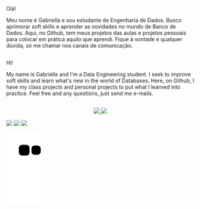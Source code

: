 Olá!
<p>Meu nome é Gabriella e sou estudante de Engenharia de Dados. Busco aprimorar soft skills e aprender as novidades no mundo de Banco de Dados.
Aqui, no Github, tem meus projetos das aulas e projetos pessoais para colocar em prática aquilo que aprendi. Fique à vontade e qualquer dúvida, só me chamar nos canais de comunicação.
  
 ##
 
Hi!
<p>My name is Gabriella and I'm a Data Engineering student. I seek to improve soft skills and learn what's new in the world of Databases.
Here, on Github, I have my class projects and personal projects to put what I learned into practice. Feel free and any questions, just send me e-mails.

 ##
  
<div align="center">
  <a href="https://github.com/gabriellacsilva">
  <img height="150em" src="https://github-readme-stats.vercel.app/api?username=gabriellacsilva&show_icons=true&theme=tokyonight&include_all_commits=true&count_private=true"/>
  <img height="150em" src="https://github-readme-stats.vercel.app/api/top-langs/?username=gabriellacsilva&layout=compact&langs_count=7&theme=tokyonight"/>
</div>

 <div>

 <a href = "mailto:gabs.candido.silva@gmail.com"><img src="https://img.shields.io/badge/-Gmail-%23333?style=for-the-badge&logo=gmail&logoColor=white" target="_blank"></a>
  <a href="https://www.linkedin.com/in/gabriella-cândido/" target="_blank"><img src="https://img.shields.io/badge/-LinkedIn-%230077B5?style=for-the-badge&logo=linkedin&logoColor=white" target="_blank"></a> 
<a href="https://vercel.com/gabriellacsilva" target="_blank"><img src="https://img.shields.io/badge/Vercel-000000?style=for-the-badge&logo=vercel&logoColor=white" target="_blank"></a>

 ![Snake animation](https://github.com/gabriellacsilva/gabriellacsilva/blob/output/github-contribution-grid-snake.svg)
 
</div>

